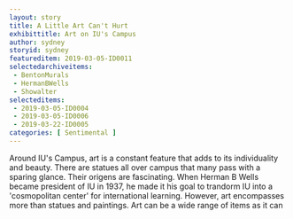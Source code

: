 ```yaml
---
layout: story
title: A Little Art Can't Hurt
exhibittitle: Art on IU's Campus
author: sydney
storyid: sydney
featureditem: 2019-03-05-ID0011
selectedarchiveitems:
 - BentonMurals
 - HermanBWells
 - Showalter
selecteditems:
 - 2019-03-05-ID0004
 - 2019-03-05-ID0006
 - 2019-03-22-ID0005
categories: [ Sentimental ]
---
```


Around IU's Campus, art is a constant feature that adds to its individuality and beauty. There are statues all over campus that many pass with a sparing glance. Their origens are fascinating. When Herman B Wells became president of IU in 1937, he made it his goal to trandorm IU into a 'cosmopolitan center' for international learning. However, art encompasses more than statues and paintings. Art can be a wide range of items as it can 
